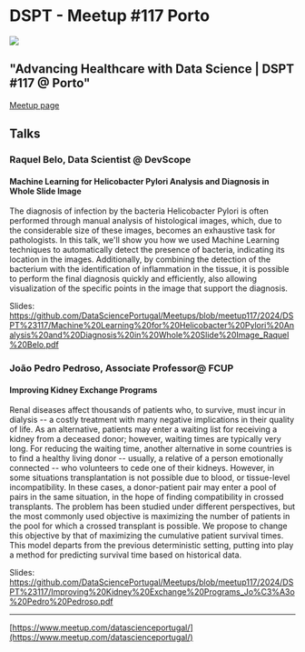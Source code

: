 # DSPT - Meetup #117 Porto

![](https://secure.meetupstatic.com/photos/event/5/a/e/4/600_523283268.webp)

## "Advancing Healthcare with Data Science | DSPT #117 @ Porto"

[Meetup page](https://www.meetup.com/datascienceportugal/events/303059555/)

## Talks

### Raquel Belo, Data Scientist @ DevScope

#### Machine Learning for Helicobacter Pylori Analysis and Diagnosis in Whole Slide Image

The diagnosis of infection by the bacteria Helicobacter Pylori is often performed through manual analysis of histological images, which, due to the considerable size of these images, becomes an exhaustive task for pathologists. In this talk, we'll show you how we used Machine Learning techniques to automatically detect the presence of bacteria, indicating its location in the images. Additionally, by combining the detection of the bacterium with the identification of inflammation in the tissue, it is possible to perform the final diagnosis quickly and efficiently, also allowing visualization of the specific points in the image that support the diagnosis.

Slides: https://github.com/DataSciencePortugal/Meetups/blob/meetup117/2024/DSPT%23117/Machine%20Learning%20for%20Helicobacter%20Pylori%20Analysis%20and%20Diagnosis%20in%20Whole%20Slide%20Image_Raquel%20Belo.pdf


### João Pedro Pedroso, Associate Professor@ FCUP

#### Improving Kidney Exchange Programs

Renal diseases affect thousands of patients who, to survive, must incur in dialysis -- a costly treatment with many negative implications in their quality of life. As an alternative, patients may enter a waiting list for receiving a kidney from a deceased donor; however, waiting times are typically very long. For reducing the waiting time, another alternative in some countries is to find a healthy living donor -- usually, a relative of a person emotionally connected -- who volunteers to cede one of their kidneys. However, in some situations transplantation is not possible due to blood, or tissue-level incompatibility. In these cases, a donor-patient pair may enter a pool of pairs in the same situation, in the hope of finding compatibility in crossed transplants.
The problem has been studied under different perspectives, but the most commonly used objective is maximizing the number of patients in the pool for which a crossed transplant is possible.
We propose to change this objective by that of maximizing the cumulative patient survival times. This model departs from the previous deterministic setting, putting into play a method for predicting survival time based on historical data.

Slides: https://github.com/DataSciencePortugal/Meetups/blob/meetup117/2024/DSPT%23117/Improving%20Kidney%20Exchange%20Programs_Jo%C3%A3o%20Pedro%20Pedroso.pdf

---
[https://www.meetup.com/datascienceportugal/](https://www.meetup.com/datascienceportugal/)
